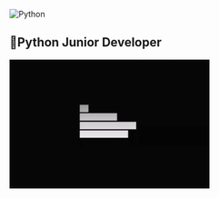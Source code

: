 ![Python](https://img.shields.io/badge/Python-090401?style=for-the-badge&logo=python&logoColor=32CD32)


## 🐍Python Junior Developer

[![Header](https://github.com/flikspy/flikspy/blob/main/assets/ctOS.gif)](https://chrismckenzie.com/)